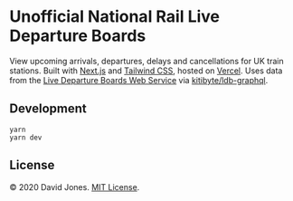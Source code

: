 # Unofficial National Rail Live Departure Boards

View upcoming arrivals, departures, delays and cancellations for UK train stations. Built with [Next.js][0] and [Tailwind CSS][1], hosted on [Vercel][2]. Uses data from the [Live Departure Boards Web Service][3] via [kitibyte/ldb-graphql][4].

[0]: https://nextjs.org/
[1]: https://tailwindcss.com/
[2]: https://vercel.com/
[3]: https://realtime.nationalrail.co.uk/OpenLDBWS/
[4]: https://github.com/kitibyte/ldb-graphql

## Development

```
yarn
yarn dev
```

## License

© 2020 David Jones. [MIT License](LICENSE).
